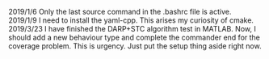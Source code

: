 2019/1/6 Only the last source command in the .bashrc file is active.<br>
2019/1/9 I need to install the yaml-cpp. This arises my curiosity of cmake.<br>
2019/3/23 I have finished the DARP+STC algorithm test in MATLAB. Now, I should add a new behaviour type and complete the commander end for the coverage problem. This is urgency. Just put the setup thing aside right now.